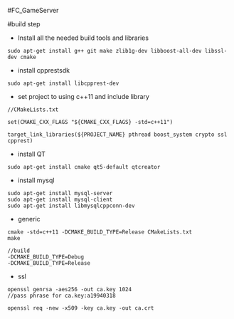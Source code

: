 #FC_GameServer

#build step

- Install all the needed build tools and libraries

```
sudo apt-get install g++ git make zlib1g-dev libboost-all-dev libssl-dev cmake
```

- install cpprestsdk

```
sudo apt-get install libcpprest-dev
```

- set project to using c++11 and include library

```
//CMakeLists.txt

set(CMAKE_CXX_FLAGS "${CMAKE_CXX_FLAGS} -std=c++11")

target_link_libraries(${PROJECT_NAME} pthread boost_system crypto ssl cpprest)
```

- install QT

```
sudo apt-get install cmake qt5-default qtcreator
```

- install mysql
```
sudo apt-get install mysql-server
sudo apt-get install mysql-client
sudo apt-get install libmysqlcppconn-dev 
```

- generic

```
cmake -std=c++11 -DCMAKE_BUILD_TYPE=Release CMakeLists.txt
make

//build
-DCMAKE_BUILD_TYPE=Debug
-DCMAKE_BUILD_TYPE=Release
```

- ssl

```
openssl genrsa -aes256 -out ca.key 1024
//pass phrase for ca.key:a19940318

openssl req -new -x509 -key ca.key -out ca.crt

```

